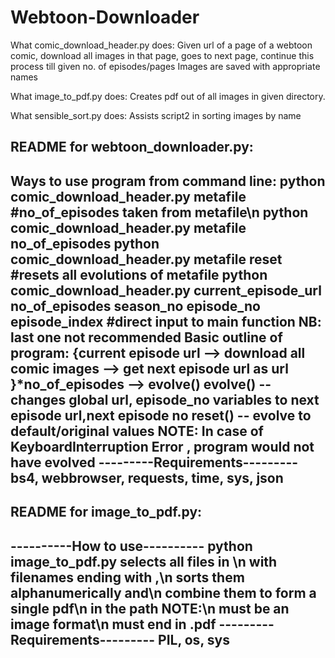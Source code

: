 # Webtoon-Downloader
What comic_download_header.py does:
Given url of a page of a webtoon comic,
  download all images in that page, 
  goes to next page, 
  continue this process till given no. of episodes/pages
Images are saved with appropriate names

What image_to_pdf.py does:
Creates pdf out of all images in given directory.

What sensible_sort.py does:
Assists script2 in sorting images by name

## README for webtoon_downloader.py:

Ways to use program from command line:
   python comic_download_header.py metafile #no_of_episodes taken from metafile\n
   python comic_download_header.py metafile no_of_episodes
   python comic_download_header.py metafile reset	               #resets all evolutions of metafile
   python comic_download_header.py current_episode_url  no_of_episodes  season_no  episode_no episode_index #direct input to main function
   NB: last one not recommended
Basic outline of program:
   {current episode url --> download all comic images --> get next episode url as url }*no_of_episodes --> evolve()
   evolve() -- changes global url, episode_no variables to next episode url,next episode no
   reset()   -- evolve to default/original values
NOTE:
   In case of KeyboardInterruption Error , program would not have evolved
---------Requirements---------
bs4, webbrowser, requests, time, sys, json
------------------------------

## README for image_to_pdf.py:

----------How to use----------
python image_to_pdf.py <imagefolder> <imageformat> <outfile>
selects all files in <imagefolder>\n with filenames ending with <imageformat>,\n sorts them alphanumerically and\n combine them to form a single pdf\n in the path <outfile>
NOTE:\n <imageformat> must be an image format\n <outfile> must end in .pdf
---------Requirements---------
PIL, os, sys
------------------------------
